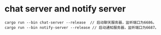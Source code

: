 
# chat server and notify server

    cargo run --bin chat-server --release  // 启动聊天服务器，监听端口为6686。
    cargo run --bin notify-server --release // 启动通知服务器，监听端口为6687。
